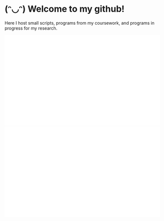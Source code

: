 # (ᵔ◡ᵔ) Welcome to my github!

Here I host small scripts, programs from my coursework, and programs in progress for my research.

![](https://raw.githubusercontent.com/dylansosa/github-stats/master/generated/overview.svg#gh-light-mode-only)
![](https://raw.githubusercontent.com/dylansosa/github-stats/master/generated/languages.svg#gh-light-mode-only)

<!--
**dylansosa/dylansosa** is a ✨ _special_ ✨ repository because its `README.md` (this file) appears on your GitHub profile.

Here are some ideas to get you started:

- 🔭 I’m currently working on ...
- 🌱 I’m currently learning ...
- 👯 I’m looking to collaborate on ...
- 🤔 I’m looking for help with ...
- 💬 Ask me about ...
- 📫 How to reach me: ...
- 😄 Pronouns: ...
- ⚡ Fun fact: ...
-->

